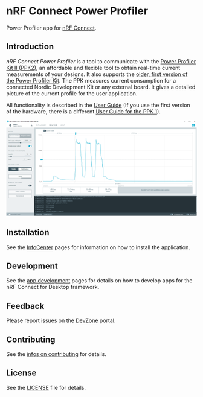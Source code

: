 # nRF Connect Power Profiler

Power Profiler app for
[nRF Connect](https://github.com/NordicSemiconductor/pc-nrfconnect-launcher).

## Introduction

_nRF Connect Power Profiler_ is a tool to communicate with the
[Power Profiler Kit II (PPK2)](https://www.nordicsemi.com/Software-and-tools/Development-Tools/Power-Profiler-Kit-2),
an affordable and flexible tool to obtain real-time current measurements of your
designs. It also supports the
[older, first version of the Power Profiler Kit](https://www.nordicsemi.com/Software-and-tools/Development-Tools/Power-Profiler-Kit).
The PPK measures current consumption for a connected Nordic Development Kit or
any external board. It gives a detailed picture of the current profile for the
user application.

All functionality is described in the
[User Guide](https://infocenter.nordicsemi.com/topic/ug_ppk2/UG/ppk/PPK_user_guide_Intro.html)
(If you use the first version of the hardware, there is a different
[User Guide for the PPK 1](https://infocenter.nordicsemi.com/topic/ug_ppk/UG/ppk/PPK_user_guide_Intro.html)).

![screenshot](resources/screenshot.png)

## Installation

See the
[InfoCenter](https://infocenter.nordicsemi.com/index.jsp?topic=%2Fstruct_nrftools%2Fstruct%2Fnrftools_nrfconnect.html)
pages for information on how to install the application.

## Development

See the
[app development](https://nordicsemiconductor.github.io/pc-nrfconnect-docs/)
pages for details on how to develop apps for the nRF Connect for Desktop
framework.

## Feedback

Please report issues on the [DevZone](https://devzone.nordicsemi.com) portal.

## Contributing

See the
[infos on contributing](https://nordicsemiconductor.github.io/pc-nrfconnect-docs/contributing)
for details.

## License

See the [LICENSE](LICENSE) file for details.
